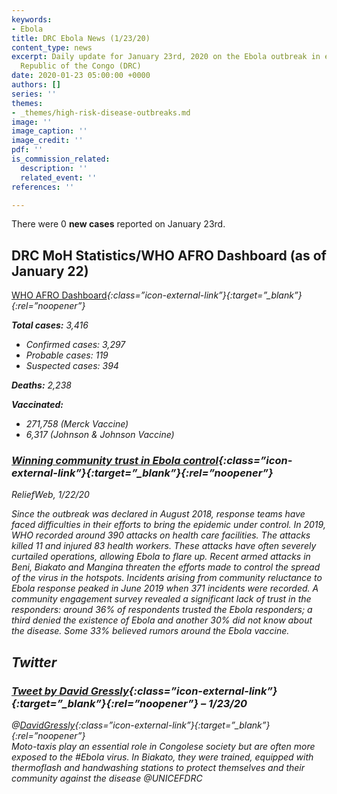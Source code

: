 ```yaml
---
keywords:
- Ebola
title: DRC Ebola News (1/23/20)
content_type: news
excerpt: Daily update for January 23rd, 2020 on the Ebola outbreak in eastern Democratic
  Republic of the Congo (DRC)
date: 2020-01-23 05:00:00 +0000
authors: []
series: ''
themes:
- _themes/high-risk-disease-outbreaks.md
image: ''
image_caption: ''
image_credit: ''
pdf: ''
is_commission_related:
  description: ''
  related_event: ''
references: ''

---
```

There were 0 **new cases** reported on January 23rd.

## DRC MoH Statistics/WHO AFRO Dashboard (as of January 22)

[WHO AFRO Dashboard](http://who.maps.arcgis.com/apps/opsdashboard/index.html#/e70c3804f6044652bc37cce7d8fcef6c)<i/>{:class=”icon-external-link”}{:target=”_blank”}{:rel=”noopener”}

**Total cases:** 3,416

* Confirmed cases: 3,297
* Probable cases: 119
* Suspected cases: 394

**Deaths:** 2,238

**Vaccinated:**

* 271,758 (Merck Vaccine)
* 6,317 (Johnson & Johnson Vaccine)

### [Winning community trust in Ebola control](https://reliefweb.int/report/democratic-republic-congo/winning-community-trust-ebola-control)<i/>{:class=”icon-external-link”}{:target=”_blank”}{:rel=”noopener”}

_ReliefWeb, 1/22/20_

Since the outbreak was declared in August 2018, response teams have faced difficulties in their efforts to bring the epidemic under control. In 2019, WHO recorded around 390 attacks on health care facilities. The attacks killed 11 and injured 83 health workers. These attacks have often severely curtailed operations, allowing Ebola to flare up. Recent armed attacks in Beni, Biakato and Mangina threaten the efforts made to control the spread of the virus in the hotspots. Incidents arising from community reluctance to Ebola response peaked in June 2019 when 371 incidents were recorded. A community engagement survey revealed a significant lack of trust in the responders: around 36% of respondents trusted the Ebola responders; a third denied the existence of Ebola and another 30% did not know about the disease. Some 33% believed rumors around the Ebola vaccine.

## Twitter

### [Tweet by David Gressly](https://twitter.com/DavidGressly/status/1220241248776224768)<i/>{:class=”icon-external-link”}{:target=”_blank”}{:rel=”noopener”} – 1/23/20

@[DavidGressly](https://twitter.com/DavidGressly?ref_src=twsrc%5Egoogle%7Ctwcamp%5Eserp%7Ctwgr%5Eauthor)<i/>{:class=”icon-external-link”}{:target=”_blank”}{:rel=”noopener”}  
 Moto-taxis play an essential role in Congolese society but are often more exposed to the #Ebola virus. In Biakato, they were trained, equipped with thermoflash and handwashing stations to protect themselves and their community against the disease @UNICEFDRC